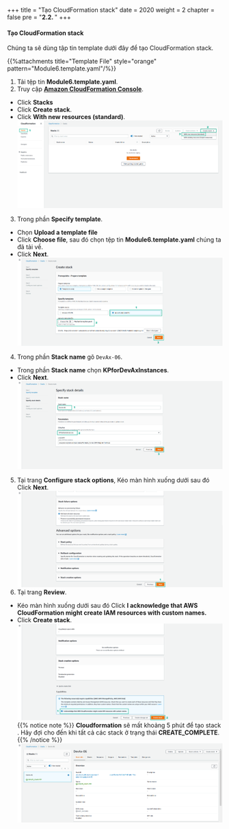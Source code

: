 +++
title = "Tạo CloudFormation stack"
date = 2020
weight = 2
chapter = false
pre = "<b>2.2. </b>"
+++
#### Tạo CloudFormation stack
Chúng ta sẽ dùng tập tin template dưới đây để tạo CloudFormation stack.


{{%attachments title="Template File" style="orange" pattern="Module6.template.yaml"/%}}
1. Tải tệp tin **Module6.template.yaml**.
2. Truy cập [**Amazon CloudFormation Console**](https://console.aws.amazon.com/cloudformation/home).
* Click **Stacks**
* Click **Create stack**.
* Click **With new resources (standard)**.
![Create CloudFormation stack](/images/2-prepare/2.2-createstack/createstack-001.png?featherlight=false&width=90pc)
3. Trong phần **Specify template**.
* Chọn **Upload a template file**
* Click **Choose file**, sau đó chọn tệp tin **Module6.template.yaml** chúng ta đã tải về.
* Click **Next**.
![Create CloudFormation stack](/images/2-prepare/2.2-createstack/createstack-002.png?featherlight=false&width=90pc)
4. Trong phần **Stack name** gõ ```DevAx-06```.
* Trong phần **Stack name** chọn **KPforDevAxInstances**.
* Click **Next**.
![Create CloudFormation stack](/images/2-prepare/2.2-createstack/createstack-003.png?featherlight=false&width=90pc)
5. Tại trang **Configure stack options**, Kéo màn hình xuống dưới sau đó Click **Next**.
![Create CloudFormation stack](/images/2-prepare/2.2-createstack/createstack-004.png?featherlight=false&width=90pc)
6. Tại trang **Review**.
* Kéo màn hình xuống dưới sau đó Click **I acknowledge that AWS CloudFormation might create IAM resources with custom names.**
* Click **Create stack**.
![Create CloudFormation stack](/images/2-prepare/2.2-createstack/createstack-005.png?featherlight=false&width=90pc)
{{% notice note %}} 
**Cloudformation** sẽ mất khoảng 5 phút để tạo stack . Hãy đợi cho đến khi tất cả các stack ở trạng thái **CREATE_COMPLETE**.
{{% /notice %}}
![Create CloudFormation stack](/images/2-prepare/2.2-createstack/createstack-006.png?featherlight=false&width=90pc)